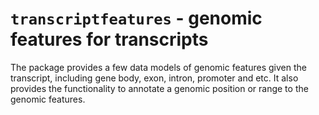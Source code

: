 # `transcriptfeatures` - genomic features for transcripts

The package provides a few data models of genomic features given the transcript, 
including gene body, exon, intron, promoter and etc. It also provides the 
functionality to annotate a genomic position or range to the genomic features.
